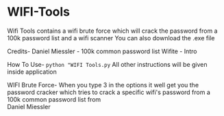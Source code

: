 # WIFI-Tools
Wifi Tools contains a wifi brute force which will crack the password from a 100k password list and a wifi scanner
You can also download the .exe file

Credits-
    Daniel Miessler - 100k common password list
    Wifite - Intro

How To Use-
    `python "WIFI Tools.py`
    All other instructions will be given inside application

WIFI Brute Force-
    When you type 3 in the options it well get you the password cracker which tries to crack a specific wifi's password from a 100k common password list from  
    Daniel Miessler
